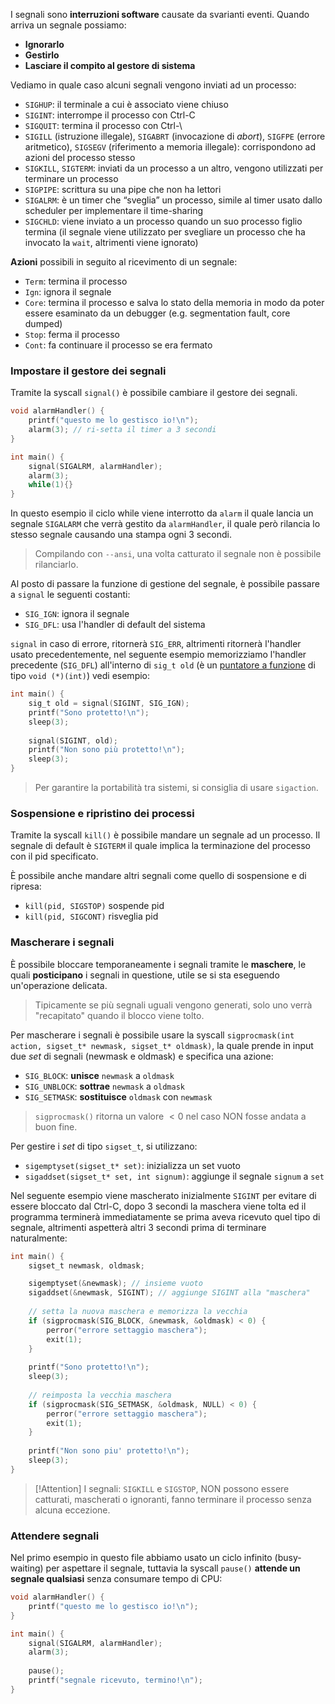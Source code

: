 I segnali sono **interruzioni software** causate da svarianti eventi.
Quando arriva un segnale possiamo:
- **Ignorarlo**
- **Gestirlo**
- **Lasciare il compito al gestore di sistema**

Vediamo in quale caso alcuni segnali vengono inviati ad un processo:
- `SIGHUP`: il terminale a cui è associato viene chiuso
- `SIGINT`: interrompe il processo con Ctrl-C
- `SIGQUIT`: termina il processo con Ctrl-\\
- `SIGILL` (istruzione illegale), `SIGABRT` (invocazione di _abort_), `SIGFPE` (errore aritmetico), `SIGSEGV` (riferimento a memoria illegale): corrispondono ad azioni del processo stesso
- `SIGKILL`, `SIGTERM`: inviati da un processo a un altro, vengono utilizzati per terminare un processo
- `SIGPIPE`: scrittura su una pipe che non ha lettori
- `SIGALRM`: è un timer che “sveglia” un processo, simile al timer usato dallo scheduler per implementare il time-sharing
- `SIGCHLD`: viene inviato a un processo quando un suo processo figlio termina (il segnale viene utilizzato per svegliare un processo che ha invocato la `wait`, altrimenti viene ignorato)

**Azioni** possibili in seguito al ricevimento di un segnale:
- `Term`: termina il processo
- `Ign`: ignora il segnale
- `Core`: termina il processo e salva lo stato della memoria in modo da poter essere esaminato da un debugger (e.g. segmentation fault, core dumped)
- `Stop`: ferma il processo
- `Cont`: fa continuare il processo se era fermato

### Impostare il gestore dei segnali
Tramite la syscall `signal()` è possibile cambiare il gestore dei segnali.

```c
void alarmHandler() {
	printf("questo me lo gestisco io!\n");
    alarm(3); // ri-setta il timer a 3 secondi
}

int main() { 
    signal(SIGALRM, alarmHandler);
    alarm(3);
    while(1){}
}
```

In questo esempio il ciclo while viene interrotto da `alarm` il quale lancia un segnale `SIGALARM` che verrà gestito da `alarmHandler`, il quale però rilancia lo stesso segnale causando una stampa ogni 3 secondi.
>Compilando con `--ansi`, una volta catturato il segnale non è possibile rilanciarlo.

Al posto di passare la funzione di gestione del segnale, è possibile passare a `signal` le seguenti costanti:
- `SIG_IGN`: ignora il segnale
- `SIG_DFL`: usa l'handler di default del sistema

`signal` in caso di errore, ritornerà `SIG_ERR`, altrimenti ritornerà l'handler usato precedentemente, nel seguente esempio memorizziamo l'handler precedente (`SIG_DFL`) all'interno di `sig_t old` (è un [puntatore a funzione](https://en.wikipedia.org/wiki/Function_pointer) di tipo `void (*)(int)`) vedi esempio:

```c
int main() {
    sig_t old = signal(SIGINT, SIG_IGN);
    printf("Sono protetto!\n");
    sleep(3);
	
    signal(SIGINT, old);
    printf("Non sono più protetto!\n");
    sleep(3);
}
```

>Per garantire la portabilità tra sistemi, si consiglia di usare `sigaction`.

### Sospensione e ripristino dei processi
Tramite la syscall `kill()` è possibile mandare un segnale ad un processo.
Il segnale di default è `SIGTERM` il quale implica la terminazione del processo con il pid specificato.

È possibile anche mandare altri segnali come quello di sospensione e di ripresa:
- `kill(pid, SIGSTOP)` sospende pid
- `kill(pid, SIGCONT)` risveglia pid

### Mascherare i segnali
È possibile bloccare temporaneamente i segnali tramite le **maschere**, le quali **posticipano** i segnali in questione, utile se si sta eseguendo un'operazione delicata.

>Tipicamente se più segnali uguali vengono generati, solo uno verrà "recapitato" quando il blocco viene tolto.

Per mascherare i segnali è possibile usare la syscall
`sigprocmask(int action, sigset_t* newmask, sigset_t* oldmask)`, la quale prende in input due _set_ di segnali (newmask e oldmask) e specifica una azione:
- `SIG_BLOCK`: **unisce** `newmask` a `oldmask`
- `SIG_UNBLOCK`: **sottrae** `newmask` a `oldmask`
- `SIG_SETMASK`: **sostituisce** `oldmask` con `newmask`

>`sigprocmask()` ritorna un valore $<0$ nel caso NON fosse andata a buon fine.

Per gestire i _set_ di tipo `sigset_t`, si utilizzano:
- `sigemptyset(sigset_t* set)`: inizializza un set vuoto
- `sigaddset(sigset_t* set, int signum)`: aggiunge il segnale `signum` a `set`

Nel seguente esempio viene mascherato inizialmente `SIGINT` per evitare di essere bloccato dal Ctrl-C, dopo 3 secondi la maschera viene tolta ed il programma terminerà immediatamente se prima aveva ricevuto quel tipo di segnale, altrimenti aspetterà altri 3 secondi prima di terminare naturalmente:
```c
int main() {
	sigset_t newmask, oldmask;

	sigemptyset(&newmask); // insieme vuoto
	sigaddset(&newmask, SIGINT); // aggiunge SIGINT alla "maschera"
	
	// setta la nuova maschera e memorizza la vecchia
	if (sigprocmask(SIG_BLOCK, &newmask, &oldmask) < 0) {
		perror("errore settaggio maschera");
		exit(1);
	}
	
	printf("Sono protetto!\n");
	sleep(3);
	
	// reimposta la vecchia maschera
	if (sigprocmask(SIG_SETMASK, &oldmask, NULL) < 0) {
		perror("errore settaggio maschera");
		exit(1);
	}
	
	printf("Non sono piu' protetto!\n");
	sleep(3);
}
```

>[!Attention]
>I segnali: `SIGKILL` e `SIGSTOP`, NON possono essere catturati, mascherati o ignoranti, fanno terminare il processo senza alcuna eccezione.

### Attendere segnali
Nel primo esempio in questo file abbiamo usato un ciclo infinito (busy-waiting) per aspettare il segnale, tuttavia la syscall `pause()` **attende un segnale qualsiasi**  senza consumare tempo di CPU:

```c
void alarmHandler() {
    printf("questo me lo gestisco io!\n");
}

int main() {
    signal(SIGALRM, alarmHandler);
    alarm(3);
    
    pause();
    printf("segnale ricevuto, termino!\n");
}
```